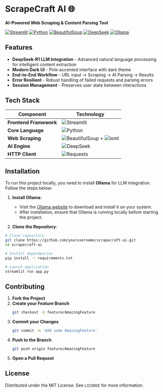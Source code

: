 # ScrapeCraft AI 🌐

**AI-Powered Web Scraping & Content Parsing Tool**

[![Streamlit](https://img.shields.io/badge/Streamlit-FF4B4B?style=for-the-badge&logo=Streamlit&logoColor=white)](https://streamlit.io/)
[![Python](https://img.shields.io/badge/Python-3.9%2B-3776AB?style=for-the-badge&logo=python&logoColor=white)](https://www.python.org/)
[![BeautifulSoup](https://img.shields.io/badge/Beautiful_Soup-4.9.3-green?style=for-the-badge)](https://www.crummy.com/software/BeautifulSoup/)
[![DeepSeek](https://img.shields.io/badge/DeepSeek_R1-LLM_Integration-61DAFB?style=for-the-badge)](https://deepseek.com/)
[![Ollama](https://img.shields.io/badge/Ollama-LLM_Integration-orange?style=for-the-badge)](https://ollama.com/)


## Features
- **DeepSeek-R1 LLM Integration** - Advanced natural language processing for intelligent content extraction
- **Modern Dark UI** - Pink-accented interface with dark theme
- **End-to-End Workflow** - URL input → Scraping → AI Parsing → Results
- **Error Resilient** - Robust handling of failed requests and parsing errors
- **Session Management** - Preserves user state between interactions

## Tech Stack
| Component              | Technology                          |
|------------------------|-------------------------------------|
| **Frontend Framework** | ![Streamlit](https://img.shields.io/badge/Streamlit-FF4B4B?style=flat&logo=Streamlit&logoColor=white) |
| **Core Language**       | ![Python](https://img.shields.io/badge/Python-3.9%2B-3776AB?style=flat&logo=python&logoColor=white) |
| **Web Scraping**        | ![BeautifulSoup](https://img.shields.io/badge/Beautiful_Soup-4.9.3-green?style=flat) + ![lxml](https://img.shields.io/badge/lxml-4.6.3-blue?style=flat) |
| **AI Engine**           | ![DeepSeek](https://img.shields.io/badge/DeepSeek_R1-LLM_Integration-61DAFB?style=flat) |
| **HTTP Client**         | ![Requests](https://img.shields.io/badge/Requests-2.26.0-red?style=flat) |

## Installation

To run this project locally, you need to install **Ollama** for LLM integration. Follow the steps below:

1. **Install Ollama**:
   - Visit the [Ollama website](https://ollama.com/) to download and install it on your system.
   - After installation, ensure that Ollama is running locally before starting the project.

2. **Clone the Repository**:
```bash
# Clone repository
git clone https://github.com/yourusername/scrapecraft-ai.git
cd scrapecraft-ai

# Install dependencies
pip install -r requirements.txt

# Launch application
streamlit run app.py
```

## Contributing

1. **Fork the Project**
2. **Create your Feature Branch**
   ```bash
   git checkout -b feature/AmazingFeature
   ```
3. **Commit your Changes**
   ```bash
   git commit -m 'Add some AmazingFeature'
   ```
4. **Push to the Branch**
   ```bash
   git push origin feature/AmazingFeature
   ```
5. **Open a Pull Request**

## License

Distributed under the MIT License. See `LICENSE` for more information.

